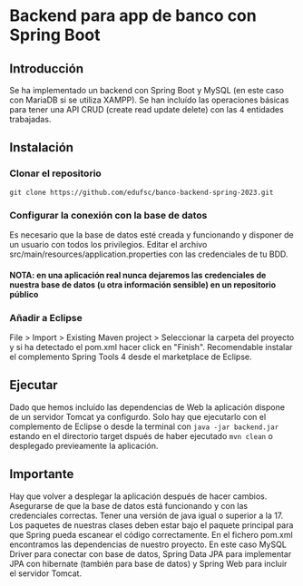# Backend para app de banco con Spring Boot
## Introducción
Se ha implementado un backend con Spring Boot y MySQL (en este caso con MariaDB si se utiliza XAMPP).
Se han incluído las operaciones básicas para tener una API CRUD (create read update delete) con las 4 entidades trabajadas.

## Instalación
### Clonar el repositorio
```git clone https://github.com/edufsc/banco-backend-spring-2023.git```
### Configurar la conexión con la base de datos
Es necesario que la base de datos esté creada y funcionando y disponer de un usuario con todos los privilegios. Editar el archivo src/main/resources/application.properties con las credenciales de tu BDD.
#### NOTA: en una aplicación real nunca dejaremos las credenciales de nuestra base de datos (u otra información sensible) en un repositorio público
### Añadir a Eclipse
File > Import > Existing Maven project > Seleccionar la carpeta del proyecto y si ha detectado el pom.xml hacer click en "Finish". Recomendable instalar el complemento Spring Tools 4 desde el marketplace de Eclipse.
## Ejecutar
Dado que hemos incluído las dependencias de Web la aplicación dispone de un servidor Tomcat ya configurdo. Solo hay que ejecutarlo con el complemento de Eclipse o desde la terminal con ```java -jar backend.jar``` estando en el directorio target dspués de haber ejecutado ```mvn clean``` o desplegado previeamente la aplicación.
## Importante
Hay que volver a desplegar la aplicación después de hacer cambios. Asegurarse de que la base de datos está funcionando y con las credenciales correctas. Tener una versión de java igual o superior a la 17. Los paquetes de nuestras clases deben estar bajo el paquete principal para que Spring pueda escanear el código correctamente. En el fichero pom.xml encontramos las dependencias de nuestro proyecto. En este caso MySQL Driver para conectar con base de datos, Spring Data JPA para implementar JPA con hibernate (también para base de datos) y Spring Web para incluir el servidor Tomcat.
